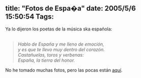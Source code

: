 title: "Fotos de Espa�a"
date: 2005/5/6 15:50:54
Tags: 
---
<p>Ya lo dijeron los poetas de la música ska española:<br/><br/></p>
<blockquote><em>Hablo de España y me lleno de emoción,<br/>
y es que te llevo muy dentro del corazón.<br/>
Castañuelas, toros y verbenas:<br/>
España, la tierra del honor.<br/></em></blockquote>
<p>
No he tomado muchas fotos, pero las pocas están <a href="http://../../../gallery/madrid-valencia-2005" target="_self">aquí</a>.<br/><br/><br/></p>
